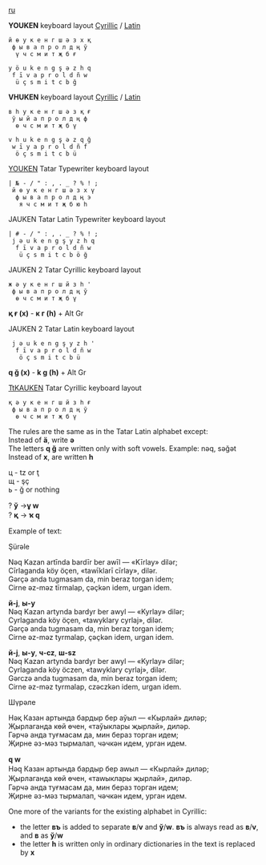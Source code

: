 [ru](https://github.com/2k1dmg/cta/blob/main/Tatar/Tatar_ru.md)

**YOUKEN** keyboard layout [Cyrillic](https://raw.githubusercontent.com/2k1dmg/cta/main/Tatar/TtYOUKEN.klc) / [Latin](https://raw.githubusercontent.com/2k1dmg/cta/main/Tatar/TtYOUKEN_LAT.klc)
```
й ө у к е н г ш ә з x қ
 ф ы в а п р о л д ң ў
  ү ч с м и т җ б ғ

y ö u k e n g ş ə z h q
 f ī v a p r o l d ñ w
  ü ç s m i t c b ğ
```

**VHUKEN** keyboard layout [Cyrillic](https://raw.githubusercontent.com/2k1dmg/cta/main/Tatar/TtVHUKEN.klc) / [Latin](https://raw.githubusercontent.com/2k1dmg/cta/main/Tatar/TtVHUKEN_LAT.klc)
```
в һ у к е н г ш ә з қ ғ
 ў ы й а п р о л д ң ф
  ө ч с м и т җ б ү

v h u k e n g ş ə z q ğ
 w ī y a p r o l d ñ f
  ö ç s m i t c b ü
```

[YOUKEN](https://raw.githubusercontent.com/2k1dmg/cta/main/Tatar/TtYOUKENtw.klc) Tatar Typewriter keyboard layout
```
| № - / " : , . _ ? % ! ;
 й ө у к е н г ш ә з х ү
  ф ы в а п р о л д ң э
   я ч с м и т җ б ю һ
```

JAUKEN Tatar Latin Typewriter keyboard layout
```
| # - / " : , . _ ? % ! ;
 j ə u k e n g ş y z h q
  f ī v a p r o l d ñ w
   ü ç s m i t c b ö ğ
```

JAUKEN 2 Tatar Cyrillic keyboard layout
```
ж ә у к е н г ш й з һ '
 ф ы в а п р о л д ң ў
  ө ч с м и т җ б ү 
```
**қ ғ (х)** - **к г (һ)** + Alt Gr

JAUKEN 2 Tatar Latin keyboard layout
```
 j ə u k e n g ş y z h '
  f ī v a p r o l d ñ w
   ö ç s m i t c b ü
```
**q ğ (x)** - **k g (h)** + Alt Gr

[TtKAUKEN](https://raw.githubusercontent.com/2k1dmg/cta/main/Tatar/TtKAUKEN.klc) Tatar Cyrillic keyboard layout
```
қ ә у к е н г ш й з һ ғ
 ф ы в а п р о л д ң ў
  ө ч с м и т җ б ү
```

The rules are the same as in the Tatar Latin alphabet except:  
Instead of **ä**, write **ə**  
The letters **q ğ** are written only with soft vowels. Example: nəq, səğət  
Instead of **x**, are written **h**  

ц - tz or ţ  
щ - şç  
ь - ğ or nothing

? **ў** ->**ұ ԝ**  
? **қ** -> **ҡ ԛ**

Example of text:

Şürəle

Nəq Kazan artīnda bardīr ber awīl — «Kīrlay» dilər;  
Cīrlaganda köy öçen, «tawīklarī cīrlay», dilər.  
Gərçə anda tugmasam da, min beraz torgan idem;  
Cirne əz-məz tīrmalap, çəçkən idem, urgan idem.

**й-j**, **ы-y**  
Nəq Kazan artynda bardyr ber awyl — «Kyrlay» dilər;  
Cyrlaganda köy öçen, «tawyklary cyrlaj», dilər.  
Gərçə anda tugmasam da, min beraz torgan idem;  
Cirne əz-məz tyrmalap, çəçkən idem, urgan idem.

**й-j**, **ы-y**, **ч-cz**, **ш-sz**  
Nəq Kazan artynda bardyr ber awyl — «Kyrlay» dilər;  
Cyrlaganda köy öczen, «tawyklary cyrlaj», dilər.  
Gərczə anda tugmasam da, min beraz torgan idem;  
Cirne əz-məz tyrmalap, czəczkən idem, urgan idem.

Шүрәле

Нәқ Казан артында бардыр бер аўыл — «Кырлай» диләр;  
Җырлаганда көй өчен, «таўыклары җырлай», диләр.  
Гәрчә анда туғмасам да, мин бераз торган идем;  
Җирне әз-мәз тырмалап, чәчкән идем, урган идем.

**ԛ ԝ**  
Нәԛ Казан артында бардыр бер аԝыл — «Кырлай» диләр;  
Җырлаганда көй өчен, «таԝыклары җырлай», диләр.  
Гәрчә анда туғмасам да, мин бераз торган идем;  
Җирне әз-мәз тырмалап, чәчкән идем, урган идем.

One more of the variants for the existing alphabet in Cyrillic:

- the letter **въ** is added to separate **в**/**v** and **ў**/**w**. **въ** is always read as **в**/**v**, and **в** as **ў**/**w**
- the letter **һ** is written only in ordinary dictionaries in the text is replaced by **х**
